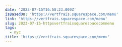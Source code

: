 ```yaml
---
date: '2023-07-15T16:58:23.000Z'
isBasedOn: 'https://vertfrais.squarespace.com/menu'
link: 'https://vertfrais.squarespace.com/menu'
slug: 2023-07-15-httpsvertfraissquarespacecommenu
tags:
  - nyc
title: 'https://vertfrais.squarespace.com/menu'
---
```


